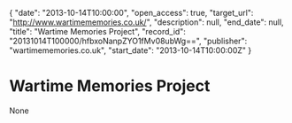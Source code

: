 {
  "date": "2013-10-14T10:00:00", 
  "open_access": true, 
  "target_url": "http://www.wartimememories.co.uk/", 
  "description": null, 
  "end_date": null, 
  "title": "Wartime Memories Project", 
  "record_id": "20131014T100000/hfbxoNanpZYO1fMv08ubWg==", 
  "publisher": "wartimememories.co.uk", 
  "start_date": "2013-10-14T10:00:00Z"
}

# Wartime Memories Project

None